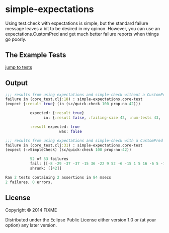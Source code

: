 # simple-expectations

Using test.check with expectations is simple, but the standard failure message leaves a bit to
be desired in my opinon. However, you can use an expectations.CustomPred and get much better
failure reports when things go poorly.

## The Example Tests

[jump to tests](https://github.com/jaycfields/simple-expectations/blob/master/test/simple_expectations/core_test.clj)

## Output

```clojure
;;; results from using expectations and simple-check without a CustomPred
failure in (core_test.clj:18) : simple-expectations.core-test
(expect {:result true} (in (sc/quick-check 100 prop-no-42)))

           expected: {:result true}
                 in: {:result false, :failing-size 42, :num-tests 43, :fail [[7 -16 0 33 -37 42 -36]], :shrunk {:total-nodes-visited 14, :depth 6, :result false, :smallest [[42]]}}

           :result expected: true
                        was: false

;;; results from using expectations and simple-check with a CustomPred
failure in (core_test.clj:31) : simple-expectations.core-test
(expect (->SimpleCheck) (sc/quick-check 100 prop-no-42))

           52 of 53 failures
           fail: [[-8 -29 -37 -37 -15 36 -22 9 52 -6 -15 1 5 16 -6 5 -17 -10 -48 16 29 20 -21 42 45 -45 -42 37 36 31 28 -33 -24 -7 1]]
           shrunk: [[42]]

Ran 2 tests containing 2 assertions in 84 msecs
2 failures, 0 errors.
```

## License

Copyright © 2014 FIXME

Distributed under the Eclipse Public License either version 1.0 or (at
your option) any later version.
